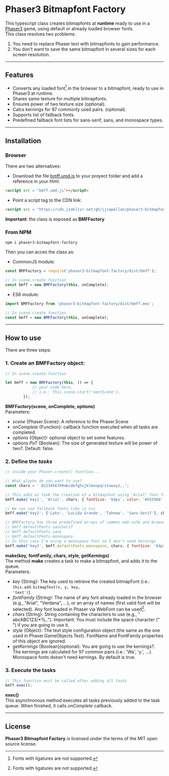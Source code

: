 # Phaser3 Bitmapfont Factory
This typescript class creates bitmapfonts at **runtime** ready to use in a [Phaser3](https://phaser.io) game, using default or already loaded browser fonts.  
This class resolves two problems:
1) You need to replace Phaser text with bitmapfonts to gain performance.
2) You don't want to save the same bitmapfont in several sizes for each screen resolution.  
---
## Features
* Converts any loaded font[^1] in the browser to a bitmapfont, ready to use in Phaser3 at runtime.
* Shares same texture for multiple bitmapfonts.
* Ensures power of two texture size (optional).
* Calcs kernings for 97 commonly used pairs. (optional).
* Supports list of fallback fonts.
* Predefined fallback font lists for sans-serif, sans, and monospace types.

[^1]: Fonts with ligatures are not supported.

---
## Installation
### Browser
There are two alternatives:
* Download the file [bmff.umd.js](https://cdn.jsdelivr.net/gh/jjcapellan/phaser3-bitmapfont-factory@1.0.0/dist/bmff.umd.js) to your proyect folder and add a reference in your html:
```html
<script src = "bmff.umd.js"></script>
```  
* Point a script tag to the CDN link:
```html
<script src = "https://cdn.jsdelivr.net/gh/jjcapellan/phaser3-bitmapfont-factory@1.0.0/dist/bmff.umd.js"></script>
```  
**Important**: the class is exposed as **BMFFactory**
### From NPM
```
npm i phaser3-bitmapfont-factory
```
Then you can acces the class as:
* CommonJS module:
```javascript
const BMFFactory = require('phaser3-bitmapfont-factory/dist/bmff');

// In scene.create function
const bmff = new BMFFactory(this, onComplete);
```
* ES6 module:
```javascript
import BMFFactory from 'phaser3-bitmapfont-factory/dist/bmff.ems';

// In scene.create function
const bmff = new BMFFactory(this, onComplete);
```
---
## How to use
There are three steps:
### 1. Create an BMFFactory object:
```javascript
// In scene.create function

let bmff = new BMFFactory(this, () => {
            // your code here. 
            // i.e.: this.scene.start('nextScene');
        });
```
**BMFFactory(scene, onComplete, options)**  
Parameters:
* *scene* {Phaser.Scene}: A reference to the Phaser.Scene
* *onComplete* {Function}: callback function executed when all tasks are completed.
* *options* {Object}: optional object to set some features.
* *options.PoT* {Boolean}: The size of generated texture will be power of two?. Default: false.

### 2. Define the *tasks*
```javascript
// inside your Phaser.create() function...

// What glyphs do you want to use?
const chars = ' 0123456789abcdefghijklmnopqrstuwxyz,.';

// This adds as task the creation of a bitmapfont using "Arial" font family and calculating its kernings
bmff.make('key1', 'Arial', chars, { fontSize: '64px', color: '#555568' });

// We can use fallback fonts like in css
bmff.make('key2', ['Lato', 'Lucida Grande', 'Tahoma', 'Sans-Serif'], chars, { fontSize: '64px', color: '#555568' });

// BMFFactory has three predefined arrays of common web-safe and browser default fonts:
// bmff.defaultFonts.sansSerif
// bmff.defaultFonts.sans
// bmff.defaultFonts.monospace
// In this case I'm using a monospace font so I don't need kernings
bmff.make('key3', bmff.defaultFonts.monospace, chars, { fontSize: '64px', color: '#555568' }, false);
```
**make(key, fontFamily, chars, style, getKernings)**  
The method **make** creates a task to make a bitmapfont, and adds it to the queue.  
Parameters:
* *key* {String}: The key used to retrieve the created bitmapFont (i.e.: <code>this.add.bitmapText(x, y, key, 'text')</code>).
* *fontFamily* {String}: The name of any font already loaded in the browser (e.g., "Arial", "Verdana", ...), or an array of names (first valid font will be selected). Any font loaded in Phaser via WebFont can be used[^1].
* *chars* {String}: String containing the characters to use (e.g., " abcABC123/*%,."). Important: You must include the space character (" ") if you are going to use it.
* *style* {Object}: The text style configuration object (the same as the one used in Phaser.GameObjects.Text). FontName and FontFamily properties of this object are ignored.
* *getKernings* {Boolean}(optional): You are going to use the kernings?. The kernings are calculated for 97 common pairs (i.e.: 'Wa', 'y.', ...). Monospace fonts doesn't need kernings. By default is true.

### 3. Execute the tasks
```javascript
// This function must be called after adding all tasks
bmff.exec();
```
**exec()**  
This asynchronous method executes all tasks previously added to the task queue. When finished, it calls *onComplete* callback.  
  
  


---
## License
**Phaser3 Bitmapfont Factory** is licensed under the terms of the MIT open source license.

